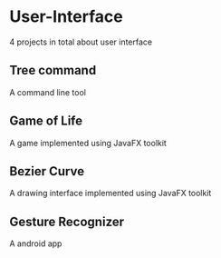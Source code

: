 # User-Interface

4 projects in total about user interface

## Tree command

A command line tool

## Game of Life

A game implemented using JavaFX toolkit

## Bezier Curve

A drawing interface implemented using JavaFX toolkit

## Gesture Recognizer

A android app

